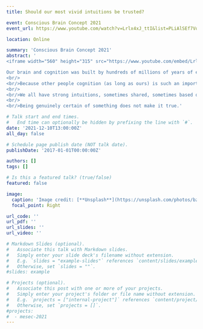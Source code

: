 ```yaml
---
title: Should our most vivid intuitions be trusted? 

event: Conscious Brain Concept 2021
event_url: https://www.youtube.com/watch?v=Lrlx4xJ_ttI&list=PLiAlSEf7VoWd6kxYZ_JhELO-HfsfanksC 

location: Online

summary: 'Conscious Brain Concept 2021'
abstract: '
<iframe width="560" height="315" src="https://www.youtube.com/embed/Lrlx4xJ_ttI" title="YouTube video player" frameborder="0" allow="accelerometer; autoplay; clipboard-write; encrypted-media; gyroscope; picture-in-picture" allowfullscreen></iframe>

Our brain and cognition was built by hundreds of millions of years of evolution, and was « designed », not to give us an accurate picture of the world, but to help us survive and pass our genes.  «  Understanding »  the quantum nature of reality will be of little help while hunting a dear. «  Knowing » that the earth is round might be counter-productive while throwing a rock at a wild boar. Instead, natural selection and early development gave us powerful intuitions to interact with the world around us, that were proven to be wrong (like the flat earth shared intuition).
<br/>
<br/>Because other people cognition (as long as ours) is such an important part of our environment, it’s likely that evolution gave us intuitions that could be good first approximations, but couldn’t in the end be farer the truth (free will being one of the obvious one).
<br/>
<br/>We all have strong intuitions, sometimes shared, sometimes based on our very personal subjective experience . It’s tempting to consider them as a good start to study consciousness. But while they can teach us a lot about the meta problem of consciousness (as stated by David Chalmers), they should be dealt with cautions while used as arguments supporting a theory.
<br/>
<br/>Being genuinely certain of something does not make it true.'

# Talk start and end times.
#   End time can optionally be hidden by prefixing the line with `#`.
date: '2021-12-10T13:00:00Z'
all_day: false

# Schedule page publish date (NOT talk date).
publishDate: '2017-01-01T00:00:00Z'

authors: []
tags: []

# Is this a featured talk? (true/false)
featured: false

image:
  caption: 'Image credit: [**Unsplash**](https://unsplash.com/photos/bzdhc5b3Bxs)'
  focal_point: Right

url_code: ''
url_pdf: ''
url_slides: ''
url_video: ''

# Markdown Slides (optional).
#   Associate this talk with Markdown slides.
#   Simply enter your slide deck's filename without extension.
#   E.g. `slides = "example-slides"` references `content/slides/example-slides.md`.
#   Otherwise, set `slides = ""`.
#slides: example

# Projects (optional).
#   Associate this post with one or more of your projects.
#   Simply enter your project's folder or file name without extension.
#   E.g. `projects = ["internal-project"]` references `content/project/deep-learning/index.md`.
#   Otherwise, set `projects = []`.
#projects:
#  - mesec-2021 
---
```

